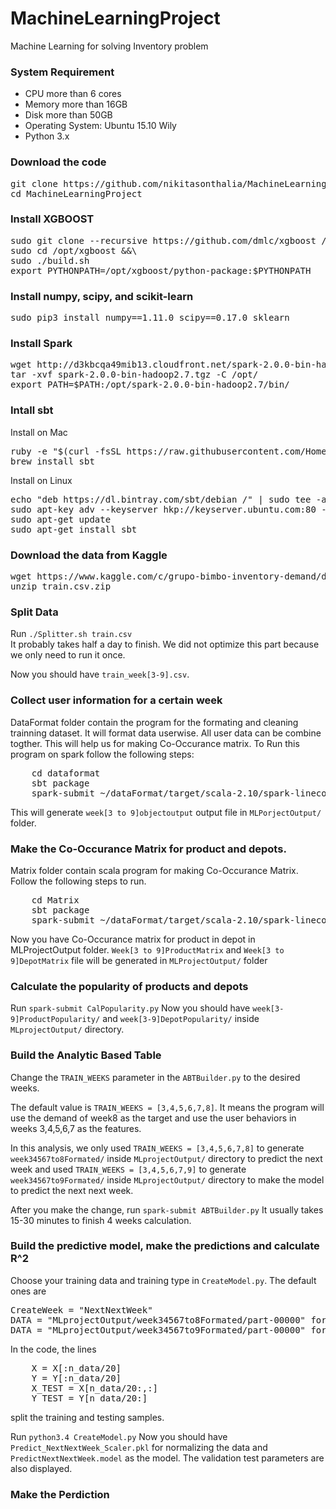 # MachineLearningProject
Machine Learning for solving Inventory problem
### System Requirement
* CPU more than 6 cores
* Memory more than 16GB
* Disk more than 50GB
* Operating System: Ubuntu 15.10 Wily
* Python 3.x

### Download the code
<pre>
git clone https://github.com/nikitasonthalia/MachineLearningProject.git
cd MachineLearningProject
</pre>

### Install XGBOOST
<pre>
sudo git clone --recursive https://github.com/dmlc/xgboost /opt/xgboost &&\
sudo cd /opt/xgboost &&\
sudo ./build.sh
export PYTHONPATH=/opt/xgboost/python-package:$PYTHONPATH
</pre>


### Install numpy, scipy, and scikit-learn
<pre>
sudo pip3 install numpy==1.11.0 scipy==0.17.0 sklearn
</pre>
    
### Install Spark
<pre>
wget http://d3kbcqa49mib13.cloudfront.net/spark-2.0.0-bin-hadoop2.7.tgz
tar -xvf spark-2.0.0-bin-hadoop2.7.tgz -C /opt/
export PATH=$PATH:/opt/spark-2.0.0-bin-hadoop2.7/bin/
</pre>


### Intall sbt
Install on Mac

<pre>
ruby -e "$(curl -fsSL https://raw.githubusercontent.com/Homebrew/install/master/install)"
brew install sbt
</pre>

Install on Linux

<pre>
echo "deb https://dl.bintray.com/sbt/debian /" | sudo tee -a /etc/apt/sources.list.d/sbt.list
sudo apt-key adv --keyserver hkp://keyserver.ubuntu.com:80 --recv 642AC823
sudo apt-get update
sudo apt-get install sbt
</pre>

### Download the data from Kaggle
<pre>
wget https://www.kaggle.com/c/grupo-bimbo-inventory-demand/download/train.csv.zip
unzip train.csv.zip
</pre>

### Split Data
Run `./Splitter.sh train.csv`<br>
It probably takes half a day to finish. We did not optimize this part because we only need to run it once.

Now you should have `train_week[3-9].csv`. 

### Collect user information for a certain week
DataFormat folder contain the program for the formating and cleaning trainning dataset. It will format data userwise. All user data can be combine togther.
This will help us for making Co-Occurance matrix.
To Run this program on spark follow the following steps:
<pre>
    cd dataformat
    sbt package
    spark-submit ~/dataFormat/target/scala-2.10/spark-linecount_2.10-1.0.jar
</pre>
This will generate `week[3 to 9]objectoutput` output file in `MLPorjectOutput/` folder. 

### Make the Co-Occurance Matrix for product and depots.
Matrix folder contain scala program for making Co-Occurance Matrix. 
Follow the following steps to run.

<pre>
    cd Matrix
    sbt package
    spark-submit ~/dataFormat/target/scala-2.10/spark-linecount_2.10-1.0.jar
</pre>

Now you have Co-Occurance matrix for product in depot in MLProjectOutput folder. `Week[3 to 9]ProductMatrix` and `Week[3 to 9]DepotMatrix` file will be generated in  `MLProjectOutput/`  folder

### Calculate the popularity of products and depots
Run `spark-submit CalPopularity.py`
Now you should have `week[3-9]ProductPopularity/` and `week[3-9]DepotPopularity/` inside `MLprojectOutput/` directory.

### Build the Analytic Based Table
Change the `TRAIN_WEEKS` parameter in the `ABTBuilder.py` to the desired weeks. 

The default value is `TRAIN_WEEKS = [3,4,5,6,7,8]`. It means the program will use the demand of week8 as the target and use the user behaviors in weeks 3,4,5,6,7 as the features.

In this analysis, we only used `TRAIN_WEEKS = [3,4,5,6,7,8]` to generate `week34567to8Formated/` inside `MLprojectOutput/` directory to predict the next week and used `TRAIN_WEEKS = [3,4,5,6,7,9]` to generate `week34567to9Formated/` inside `MLprojectOutput/` directory to make the model to predict the next next week.

After you make the change, run `spark-submit ABTBuilder.py`
It usually takes 15-30 minutes to finish 4 weeks calculation. 

### Build the predictive model, make the predictions and calculate R^2
Choose your training data and training type in `CreateModel.py`. The default ones are
<pre>
CreateWeek = "NextNextWeek"
DATA = "MLprojectOutput/week34567to8Formated/part-00000" for "NextWeek"
DATA = "MLprojectOutput/week34567to9Formated/part-00000" for "NextNextWeek"
</pre>
In the code, the lines
<pre>
    X = X[:n_data/20]
    Y = Y[:n_data/20]
    X_TEST = X[n_data/20:,:]
    Y_TEST = Y[n_data/20:]
</pre>
split the training and testing samples.

Run `python3.4 CreateModel.py`
Now you should have `Predict_NextNextWeek_Scaler.pkl` for normalizing the data and `PredictNextNextWeek.model` as the model.
The validation test parameters are also displayed.

### Make the Perdiction
